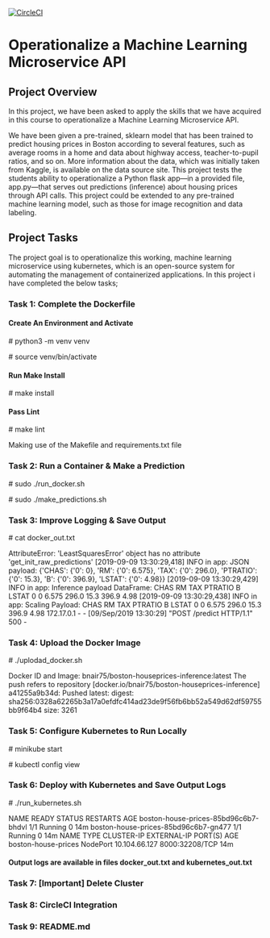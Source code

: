 <!DOCTYPE html>
<html>
   
   [![CircleCI](https://circleci.com/gh/bala-nair/Operationalize-a-Machine-Learning-Microservice-API..svg?style=svg)](https://circleci.com/gh/bala-nair/Operationalize-a-Machine-Learning-Microservice-API.)
   
   <h1>Operationalize a Machine Learning Microservice API</h1>

   <body>
      <h2>Project Overview</h2>

In this project, we have been asked to apply the skills that we have acquired in this course to operationalize a Machine Learning Microservice API.

We have been given a pre-trained, sklearn model that has been trained to predict housing prices in Boston according to several features, such as average rooms in a home and data about highway access, teacher-to-pupil ratios, and so on. More information about the data, which was initially taken from Kaggle, is available on the data source site. This project tests the students ability to operationalize a Python flask app—in a provided file, app.py—that serves out predictions (inference) about housing prices through API calls. This project could be extended to any pre-trained machine learning model, such as those for image recognition and data labeling.

<h2>Project Tasks</h2>

The project goal is to operationalize this working, machine learning microservice using kubernetes, which is an open-source system for automating the management of containerized applications. In this project i have completed the below tasks;


<h3>Task 1: Complete the Dockerfile</h3>

<h4>Create An Environment and Activate</h4>

<bold># python3 -m venv venv</bold>

<bold># source venv/bin/activate</bold>

<h4>Run Make Install</h4>

<bold># make install</bold>

<h4>Pass Lint</h4>

<bold># make lint</bold>

Making use of the Makefile and requirements.txt file

<h3>Task 2: Run a Container & Make a Prediction</h3> 

<bold># sudo ./run_docker.sh</bold>

<bold># sudo ./make_predictions.sh</bold>

<h3>Task 3: Improve Logging & Save Output</h3> 

<bold># cat docker_out.txt</bold>

 AttributeError: 'LeastSquaresError' object has no attribute 'get_init_raw_predictions'
[2019-09-09 13:30:29,418] INFO in app: JSON payload: 
{'CHAS': {'0': 0}, 'RM': {'0': 6.575}, 'TAX': {'0': 296.0}, 'PTRATIO': {'0': 15.3}, 'B': {'0': 396.9}, 'LSTAT': {'0': 4.98}}
[2019-09-09 13:30:29,429] INFO in app: Inference payload DataFrame: 
   CHAS     RM    TAX  PTRATIO      B  LSTAT
0     0  6.575  296.0     15.3  396.9   4.98
[2019-09-09 13:30:29,438] INFO in app: Scaling Payload: 
   CHAS     RM    TAX  PTRATIO      B  LSTAT
0     0  6.575  296.0     15.3  396.9   4.98
172.17.0.1 - - [09/Sep/2019 13:30:29] "POST /predict HTTP/1.1" 500 -
 

<h3>Task 4: Upload the Docker Image</h3> 

<bold># ./uplodad_docker.sh</bold>

Docker ID and Image: bnair75/boston-houseprices-inference:latest
The push refers to repository [docker.io/bnair75/boston-houseprices-inference]
a41255a9b34d: Pushed
latest: digest: sha256:0328a62265b3a17a0efdfc414ad23de9f56fb6bb52a549d62df59755bb9f64b4 size: 3261

<h3>Task 5: Configure Kubernetes to Run Locally</h3> 

<bold># minikube start</bold>

<bold># kubectl config view</bold>



<h3>Task 6: Deploy with Kubernetes and Save Output Logs</h3> 

<bold># ./run_kubernetes.sh</bold>

NAME                                   READY   STATUS    RESTARTS   AGE
boston-house-prices-85bd96c6b7-bhdvl   1/1     Running   0          14m
boston-house-prices-85bd96c6b7-gn477   1/1     Running   0          14m
NAME                  TYPE       CLUSTER-IP      EXTERNAL-IP   PORT(S)          AGE
boston-house-prices   NodePort   10.104.66.127   <none>        8000:32208/TCP   14m

<h4><bold> Output logs are available in files docker_out.txt and kubernetes_out.txt</h4></bold>

<h3>Task 7: [Important] Delete Cluster</h3> 


<h3>Task 8: CircleCI Integration</h3> 


<h3>Task 9: README.md</h3> 




